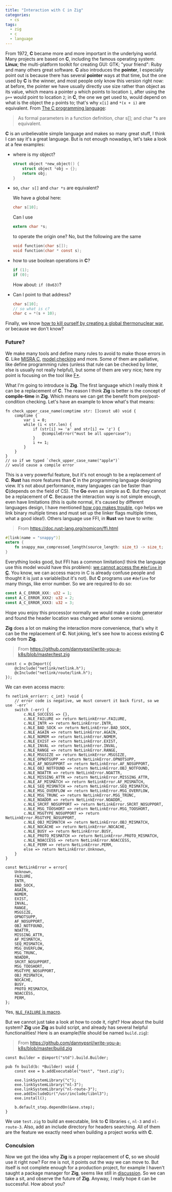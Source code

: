 ```yaml
---
title: "Interaction with C in Zig"
categories:
  - cs
tags:
  - zig
  - c
  - language
---
```


From 1972, **C** became more and more important in the underlying world. Many projects are based on **C**, including the famous operating system: **Linux**; the multi-platform toolkit for creating GUI: GTK; "your friend": Ruby and many others great software. **C** also introduces the **pointer**, I especially point out is because there has several **pointer** ways at that time, but the one used by **C** is the winner, and most people only know this version right now: at before, the pointer we have usually directly use size rather than object as its value, which means a pointer `p` which points to location `1`, after using the `p++` would point to location `2`; in **C**, the one we get used to, would depend on what is the object the `p` points to; that's why `x[i]` and `*(x + i)` are equivalent. From [The C programming language](https://en.wikipedia.org/wiki/The_C_Programming_Language):

> As formal parameters in a function definition, char s[]; and char \*s are equivalent.

**C** is an unbelievable simple language and makes so many great stuff, I think I can say it's a great language. But is not enough nowadays, let's take a look at a few examples:

- where is my object?

  ```c
  struct object *new_object() {
      struct object *obj = {};
      return obj;
  }
  ```

- so, `char s[]` and `char *s` are equivalent?

  We have a global here:

  ```c
  char s[10];
  ```

  Can I use

  ```c
  extern char *s;
  ```

  to operate the origin one? No, but the following are the same

  ```c
  void function(char s[]);
  void function(char * const s);
  ```

- how to use boolean operations in **C**?

  ```c
  if (1);
  if (0);
  ```

  How about: `if (0x63)`?

- Can I point to that address?

  ```c
  char s[10];
  // so what is c?
  char c = *(s + 10);
  ```

Finally, we know [how to kill ourself by creating a global thermonuclear war](https://www.slideshare.net/olvemaudal/insecure-coding-in-c-and-c), or because we don't know?

### Future?

We make many tools and define many rules to avoid to make those errors in **C**. Like [MISRA C](https://en.wikipedia.org/wiki/MISRA_C), [model checking](https://en.wikipedia.org/wiki/List_of_model_checking_tools) and more. Some of them are palliative, like define programming rules (unless that rule can be checked by linter, else is usually not really helpful), but some of them are very nice; here my point is focusing on the tool like [F\*](https://www.fstar-lang.org/#introduction).

What I'm going to introduce is **Zig**. The first language which I really think it can be a replacement of **C**. The reason I think **Zig** is better is the concept of **compile-time** in **Zig**. Which means we can get the benefit from pre/post-condition checking. Let's have an example to know what's that means:

```zig
fn check_upper_case_name(comptime str: []const u8) void {
    comptime {
        var i = 0;
        while (i < str.len) {
            if (str[i] >= 'a' and str[i] <= 'z') {
                @compileError("must be all uppercase");
            }
            i += 1;
        }
    }
}
// so if we typed `check_upper_case_name("apple")`
// would cause a compile error
```

This is a very powerful feature, but it's not enough to be a replacement of **C**. **Rust** has more features than **C** in the programming language designing view. It's not about performance, many languages can be faster than **C**(depends on the field of CS). The **Go** even as simple as **C**. But they cannot be a replacement of **C**. Because the interaction way is not simple enough, even have limitations (this is quite normal, it's caused by different languages design, I have mentioned [how cgo makes trouble](/blog/2019/08/15/cs/cgo-can-be-a-trouble/),
cgo helps we link binary multiple times and must set up the linker flags multiple times, what a good idea!). Others language use FFI, in **Rust** we have to write:

> From https://doc.rust-lang.org/nomicon/ffi.html

```rust
#[link(name = "snappy")]
extern {
    fn snappy_max_compressed_length(source_length: size_t) -> size_t;
}
```

Everything looks good, but FFI has a common limitation(I think the language use this model would have this problem): [we cannot access the `#define` in **C**](https://stackoverflow.com/questions/21485655/how-do-i-use-c-preprocessor-macros-with-rusts-ffi). You know, we can access macro in C is already confuse people and thought it is just a variable(but it's not). But **C** programs use `#define` for many things, like error number. So we are required to do so:

```rust
const A_C_ERROR_XXX: u32 = 1;
const A_C_ERROR_XXX2: u32 = 2;
const A_C_ERROR_XXX3: u32 = 3;
```

Hope you enjoy this process(or normally we would make a code generator and found the header location was changed after some versions).

**Zig** does a lot on making the interaction more convenience, that's why it can be the replacement of **C**. Not joking, let's see how to access existing **C** code from **Zig**.

> From https://github.com/dannypsnl/write-you-a-k8s/blob/master/test.zig

```zig
const c = @cImport({
    @cInclude("netlink/netlink.h");
    @cInclude("netlink/route/link.h");
});
```

We can even access macro:

```zig
fn netlink_err(err: c_int) !void {
    // error code is negative, we must convert it back first, so we use `-err`
    switch (-err) {
        c.NLE_SUCCESS => {},
        c.NLE_FAILURE => return NetLinkError.FAILURE,
        c.NLE_INTR => return NetLinkError.INTR,
        c.NLE_BAD_SOCK => return NetLinkError.BAD_SOCK,
        c.NLE_AGAIN => return NetLinkError.AGAIN,
        c.NLE_NOMEM => return NetLinkError.NOMEM,
        c.NLE_EXIST => return NetLinkError.EXIST,
        c.NLE_INVAL => return NetLinkError.INVAL,
        c.NLE_RANGE => return NetLinkError.RANGE,
        c.NLE_MSGSIZE => return NetLinkError.MSGSIZE,
        c.NLE_OPNOTSUPP => return NetLinkError.OPNOTSUPP,
        c.NLE_AF_NOSUPPORT => return NetLinkError.AF_NOSUPPORT,
        c.NLE_OBJ_NOTFOUND => return NetLinkError.OBJ_NOTFOUND,
        c.NLE_NOATTR => return NetLinkError.NOATTR,
        c.NLE_MISSING_ATTR => return NetLinkError.MISSING_ATTR,
        c.NLE_AF_MISMATCH => return NetLinkError.AF_MISMATCH,
        c.NLE_SEQ_MISMATCH => return NetLinkError.SEQ_MISMATCH,
        c.NLE_MSG_OVERFLOW => return NetLinkError.MSG_OVERFLOW,
        c.NLE_MSG_TRUNC => return NetLinkError.MSG_TRUNC,
        c.NLE_NOADDR => return NetLinkError.NOADDR,
        c.NLE_SRCRT_NOSUPPORT => return NetLinkError.SRCRT_NOSUPPORT,
        c.NLE_MSG_TOOSHORT => return NetLinkError.MSG_TOOSHORT,
        c.NLE_MSGTYPE_NOSUPPORT => return NetLinkError.MSGTYPE_NOSUPPORT,
        c.NLE_OBJ_MISMATCH => return NetLinkError.OBJ_MISMATCH,
        c.NLE_NOCACHE => return NetLinkError.NOCACHE,
        c.NLE_BUSY => return NetLinkError.BUSY,
        c.NLE_PROTO_MISMATCH => return NetLinkError.PROTO_MISMATCH,
        c.NLE_NOACCESS => return NetLinkError.NOACCESS,
        c.NLE_PERM => return NetLinkError.PERM,
        else => return NetLinkError.Unknown,
    }
}

const NetLinkError = error{
    Unknown,
    FAILURE,
    INTR,
    BAD_SOCK,
    AGAIN,
    NOMEM,
    EXIST,
    INVAL,
    RANGE,
    MSGSIZE,
    OPNOTSUPP,
    AF_NOSUPPORT,
    OBJ_NOTFOUND,
    NOATTR,
    MISSING_ATTR,
    AF_MISMATCH,
    SEQ_MISMATCH,
    MSG_OVERFLOW,
    MSG_TRUNC,
    NOADDR,
    SRCRT_NOSUPPORT,
    MSG_TOOSHORT,
    MSGTYPE_NOSUPPORT,
    OBJ_MISMATCH,
    NOCACHE,
    BUSY,
    PROTO_MISMATCH,
    NOACCESS,
    PERM,
};
```

Yes, [`NLE_FAILURE` is macro](http://charette.no-ip.com:81/programming/doxygen/netfilter/errno_8h.html).

But we cannot just take a look at how to code it, right? How about the build system? **Zig** use **Zig** as build script, and already has several helpful functionalities! Here is an example(file should be named `build.zig`):

> From https://github.com/dannypsnl/write-you-a-k8s/blob/master/build.zig

```zig
const Builder = @import("std").build.Builder;

pub fn build(b: *Builder) void {
    const exe = b.addExecutable("test", "test.zig");

    exe.linkSystemLibrary("c");
    exe.linkSystemLibrary("nl-3");
    exe.linkSystemLibrary("nl-route-3");
    exe.addIncludeDir("/usr/include/libnl3");
    exe.install();

    b.default_step.dependOn(&exe.step);
}
```

We use `test.zig` to build an executable, link to **C** libraries `c`, `nl-3` and `nl-route-3`. Also, add an include directory for headers searching. All of them are the feature we exactly need when building a project works with **C**.

### Conculsion

Now we got the idea why **Zig** is a proper replacement of **C**, so we should use it right now? For me is not, it points out the way we can move to. But itself is not complete enough for a production project, for example I haven't saught a package manager for **Zig**, seems like still in [discussion](https://github.com/ziglang/zig/issues/943). So we can take a sit, and observe the future of **Zig**. Anyway, I really hope it can be successful. How about you?
